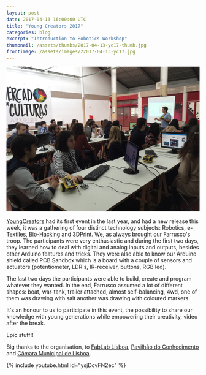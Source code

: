 ```yaml
---
layout: post
date: 2017-04-13 16:00:00 UTC
title: "Young Creators 2017"
categories: blog
excerpt: "Introduction to Robotics Workshop"
thumbnail: /assets/thumbs/2017-04-13-yc17-thumb.jpg
frontimage: /assets/images/22017-04-13-yc17.jpg
---
```


![](/assets/images/2017-04-13-yc17.jpg)

[YoungCreators][1] had its first event in the last year, and had a new release this week, it was a gathering of four distinct technology subjects: Robotics, e-Textiles, Bio-Hacking and 3DPrint. We, as always brought our Farrusco's troop. The participants were very enthusiastic and during the first two days, they learned how to deal with digital and analog inputs and outputs, besides other Arduino features and tricks. They were also able to know our Arduino shield called PCB Sandbox which is a board with a couple of sensors and actuators (potentiometer, LDR's, IR-receiver, buttons, RGB led).

The last two days the participants were able to build, create and program whatever they wanted. In the end, Farrusco assumed a lot of different shapes: boat, war-tank, trailer attached, almost self-balancing, 4wd, one of them was drawing with salt another was drawing with coloured markers.

It's an honour to us to participate in this event, the possibility to share our knowledge with young generations while empowering their creativity, video after the break.

Epic stuff!!

Big thanks to the organisation, to [FabLab Lisboa][2], [Pavilhão do Conhecimento][3] and [Câmara Municipal de Lisboa][4].

{% include youtube.html id="ysjDcvFN2ec" %}

[1]: http://youngcreators.pt
[2]: http://fablablisboa.pt
[3]: http://www.pavconhecimento.pt
[4]: http://www.cm-lisboa.pt/noticias/detalhe/article/young-creators-17-no-fablab-lisboa
